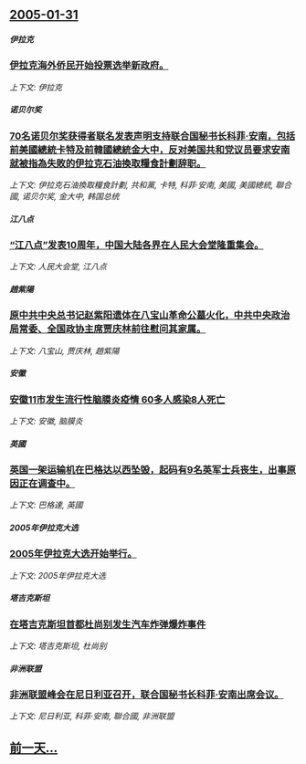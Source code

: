 ## [2005-01-31](/news/2005/01/31/index.md)

##### 伊拉克
### [ 伊拉克海外侨民开始投票选举新政府。](/news/2005/01/31/伊拉克海外侨民开始投票选举新政府.md)
_上下文: 伊拉克_

##### 诺贝尔奖
### [ 70名诺贝尔奖获得者联名发表声明支持联合国秘书长科菲·安南，包括前美國總統卡特及前韓國總統金大中，反对美国共和党议员要求安南就被指為失敗的伊拉克石油換取糧食計劃辞职。](/news/2005/01/31/70名诺贝尔奖获得者联名发表声明支持联合国秘书长科菲-安南-包括前美國總統卡特及前韓國總統金大中-反对美国共和党议员要.md)
_上下文: 伊拉克石油換取糧食計劃, 共和黨, 卡特, 科菲·安南, 美國, 美國總統, 聯合國, 诺贝尔奖, 金大中, 韩国总统_

##### 江八点
### [ “江八点”发表10周年，中国大陆各界在人民大会堂隆重集会。](/news/2005/01/31/江八点-发表10周年-中国大陆各界在人民大会堂隆重集会.md)
_上下文: 人民大会堂, 江八点_

##### 趙紫陽
### [ 原中共中央总书记赵紫阳遗体在八宝山革命公墓火化，中共中央政治局常委、全国政协主席贾庆林前往慰问其家属。](/news/2005/01/31/原中共中央总书记赵紫阳遗体在八宝山革命公墓火化-中共中央政治局常委-全国政协主席贾庆林前往慰问其家属.md)
_上下文: 八宝山, 贾庆林, 趙紫陽_

##### 安徽
### [ 安徽11市发生流行性脑膜炎疫情 60多人感染8人死亡 ](/news/2005/01/31/安徽11市发生流行性脑膜炎疫情-60多人感染8人死亡.md)
_上下文: 安徽, 脑膜炎_

##### 英國
### [ 英国一架运输机在巴格达以西坠毁，起码有9名英军士兵丧生，出事原因正在调查中。](/news/2005/01/31/英国一架运输机在巴格达以西坠毁-起码有9名英军士兵丧生-出事原因正在调查中.md)
_上下文: 巴格達, 英國_

##### 2005年伊拉克大选
### [ 2005年伊拉克大选开始举行。 ](/news/2005/01/31/2005年伊拉克大选开始举行.md)
_上下文: 2005年伊拉克大选_

##### 塔吉克斯坦
### [ 在塔吉克斯坦首都杜尚别发生汽车炸弹爆炸事件 ](/news/2005/01/31/在塔吉克斯坦首都杜尚别发生汽车炸弹爆炸事件.md)
_上下文: 塔吉克斯坦, 杜尚别_

##### 非洲联盟
### [ 非洲联盟峰会在尼日利亚召开，联合国秘书长科菲·安南出席会议。](/news/2005/01/31/非洲联盟峰会在尼日利亚召开-联合国秘书长科菲-安南出席会议.md)
_上下文: 尼日利亚, 科菲·安南, 聯合國, 非洲联盟_

## [前一天...](/news/2005/01/27/index.md)

